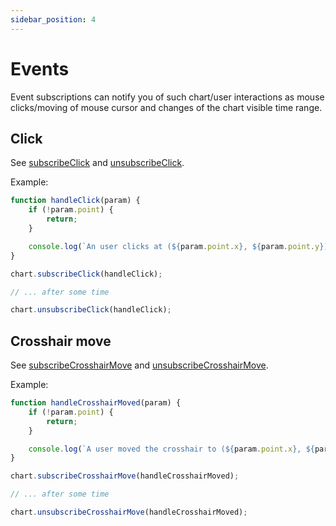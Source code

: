 ```yaml
---
sidebar_position: 4
---
```


# Events

Event subscriptions can notify you of such chart/user interactions as mouse clicks/moving of mouse cursor and changes of the chart visible time range.

## Click

See [subscribeClick](/api/interfaces/IChartApi#subscribeclick) and [unsubscribeClick](/api/interfaces/IChartApi#unsubscribeclick).

Example:

```js
function handleClick(param) {
    if (!param.point) {
        return;
    }

    console.log(`An user clicks at (${param.point.x}, ${param.point.y}) point, the time is ${param.time}`);
}

chart.subscribeClick(handleClick);

// ... after some time

chart.unsubscribeClick(handleClick);
```

## Crosshair move

See [subscribeCrosshairMove](/api/interfaces/IChartApi#subscribecrosshairmove) and [unsubscribeCrosshairMove](/api/interfaces/IChartApi#unsubscribecrosshairmove).

Example:

```js
function handleCrosshairMoved(param) {
    if (!param.point) {
        return;
    }

    console.log(`A user moved the crosshair to (${param.point.x}, ${param.point.y}) point, the time is ${param.time}`);
}

chart.subscribeCrosshairMove(handleCrosshairMoved);

// ... after some time

chart.unsubscribeCrosshairMove(handleCrosshairMoved);
```
